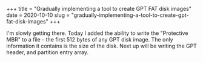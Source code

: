 +++
title = "Gradually implementing a tool to create GPT FAT disk images"
date = 2020-10-10
slug = "gradually-implementing-a-tool-to-create-gpt-fat-disk-images"
+++

I'm slowly getting there. Today I added the ability to write the "Protective MBR"
to a file - the first 512 bytes of any GPT disk image. The only information it
contains is the size of the disk. Next up will be writing the GPT header, and
partition entry array.
